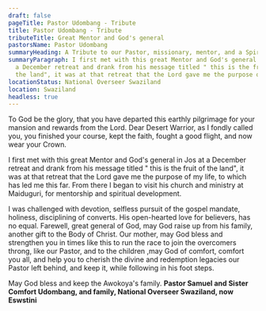 ```yaml
---
draft: false
pageTitle: Pastor Udombang - Tribute
title: Pastor Udombang - Tribute
tributeTitle: Great Mentor and God's general
pastorsName: Pastor Udombang
summaryHeading: A Tribute to our Pastor, missionary, mentor, and a Spiritual Father
summaryParagraph: I first met with this great Mentor and God's general in Jos at
  a December retreat and drank from his message titled " this is the fruit of
  the land", it was at that retreat that the Lord gave me the purpose of my life
locationStatus: National Overseer Swaziland
location: Swaziland
headless: true
---
```

To God be the glory, that you have departed this earthly pilgrimage for your mansion and rewards from the Lord.
Dear  Desert Warrior, as I fondly called you, you finished your course, kept the faith, fought a good flight, and now wear your Crown.

I first met with this great Mentor and God's general in Jos at a December retreat and drank from his message titled " this is the fruit of the land", it was at that retreat that the Lord gave me the purpose of my life, to which has led me this far. From there I began to visit his church and ministry at Maiduguri, for mentorship and spiritual development.

I was challenged with devotion, selfless pursuit of the gospel mandate, holiness, disciplining of converts.
His open-hearted love for believers, has no equal.
Farewell, great general of God, may God raise up from his family, another gift to the Body of Christ.
Our mother, may God bless and strengthen you in times like this to run the race to join the overcomers throng, like our Pastor, and to the children ,may God of comfort, comfort you all, and help you to cherish the divine and redemption legacies our Pastor left behind, and keep it, while following in his foot steps.

May God bless and keep the Awokoya's family.
**Pastor Samuel and Sister Comfort Udombang, and family, National Overseer Swaziland, now Eswstini**
